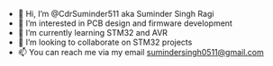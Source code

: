 - 👋 Hi, I’m @CdrSuminder511 aka Suminder Singh Ragi
- 👀 I’m interested in PCB design and firmware development
- 🌱 I’m currently learning STM32 and AVR
- 💞️ I’m looking to collaborate on STM32 projects
- 📫 You can reach me via my email sumindersingh0511@gmail.com

<!---
CdrSuminder511/CdrSuminder511 is a ✨ special ✨ repository because its `README.md` (this file) appears on your GitHub profile.
You can click the Preview link to take a look at your changes.
--->
